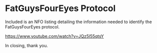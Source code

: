 # FatGuysFourEyes Protocol  

Included is an NFO listing detailing the information needed to identify the FatGuysFourEyes protocol.  

<https://www.youtube.com/watch?v=JQz5l55qtsY>  

In closing, thank you.
